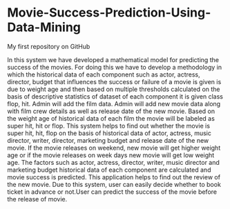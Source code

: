 # Movie-Success-Prediction-Using-Data-Mining
My first repository on GitHub


In this system we have developed a mathematical model for predicting the success of the movies. For doing this we have to develop a methodology in which the historical data of each component such as actor, actress, director, budget that influences the success or failure of a movie is given is due to weight age and then based on multiple thresholds calculated on the basis of descriptive statistics of dataset of each component it is given class flop, hit. Admin will add the film data.  Admin will add new movie data along with film crew details as well as release date of the new movie. Based on the weight age of historical data of each film the movie will be labeled as super hit, hit or flop. This system helps to find out whether the movie is super hit, hit, flop on the basis of historical data of actor, actress, music director, writer, director, marketing budget and release date of the new movie. If the movie releases on weekend, new movie will get higher weight age or if the movie releases on week days new movie will get low weight age. The factors such as actor, actress, director, writer, music director and marketing budget historical data of each component are calculated and movie success is predicted. This application helps to find out the review of the new movie. Due to this system, user can easily decide whether to book ticket in advance or not.User can predict the success of the movie before the release of movie.

